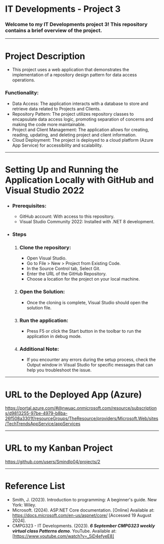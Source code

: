 # IT Developments - Project 3

### Welcome to my IT Developments project 3! This repository contains a brief overview of the project.

---

# Project Description
- This project uses a web application that demonstrates the implementation of a repository design pattern for data access operations.

### Functionality:
- Data Access:  The application interacts with a database to store and retrieve data related to Projects and Clients.
- Repository Pattern:  The project utilizes repository classes to encapsulate data access logic, promoting separation of concerns and making the code more maintainable.
- Project and Client Management: The application allows for creating, reading, updating, and deleting project and client information.
- Cloud Deployment: The project is deployed to a cloud platform (Azure App Service) for accessibility and scalability.

---

# Setting Up and Running the Application Locally with GitHub and Visual Studio 2022
- ### Prerequisites:
  - GitHub account: With access to this repository.
  - Visual Studio Community 2022: Installed with .NET 8 development.

- ### Steps
  1. ### Clone the repository:
     - Open Visual Studio.
     - Go to File > New > Project from Existing Code.
     - In the Source Control tab, Select Git.
     - Enter the URL of the GitHub Repository.
     - Choose a location for the project on your local machine.

  2. ### Open the Solution:
     - Once the cloning is complete, Visual Studio should open the solution file.
       
  3. ### Run the application:
     - Press F5 or click the Start button in the toolbar to run the application in debug mode.

  4. ### Additional Note:
     - If you encounter any errors during the setup process, check the Output window in Visual Studio for specific messages that can help you troubleshoot the issue.

---

# URL to the Deployed App (Azure)
https://portal.azure.com/#@nwuac.onmicrosoft.com/resource/subscriptions/d9813255-97be-4979-b8ba-26f508a3301f/resourceGroups/TheResource/providers/Microsoft.Web/sites/TechTrendsAppService/appServices

---

# URL to my Kanban Project
https://github.com/users/Smindlo04/projects/2

---

# Reference List
- Smith, J. (2023). Introduction to programming: A beginner's guide. New York: Wiley.
- Microsoft. (2024). ASP.NET Core documentation. [Online] Available at:
https://docs.microsoft.com/en-us/aspnet/core/ [Accessed 19 August 2024].
 - CMPG323 - IT Developments. (2023). ***6 September CMPG323 weekly virtual class Patterns demo***. YouTube. Available at: [https://www.youtube.com/watch?v=_5iD4efyeE8]



